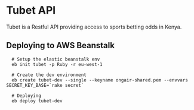 # Tubet API

Tubet is a Restful API providing access to sports betting odds in Kenya.


## Deploying to AWS Beanstalk

```
  # Setup the elastic beanstalk env
  eb init tubet -p Ruby -r eu-west-1

  # Create the dev environment
  eb create tubet-dev --single --keyname ongair-shared.pem --envvars SECRET_KEY_BASE=`rake secret`

  # Deploying
  eb deploy tubet-dev
```
